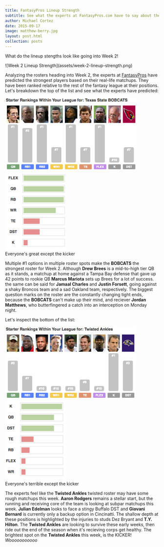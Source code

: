 ```yaml
---
title: FantasyPros Lineup Strength
subtitle: See what the experts at FantasyPros.com have to say about the league lineups heading into Week 2
author: Michael Cortez
date: 2015-09-17
image: matthew-berry.jpg
layout: post.html
collection: posts
---
```

What do the lineup stengths look like going into Week 2!

<div class="center">
![Week 2 Lineup Strength](assets/week-2-lineup-strength.png)
</div>

Analyzing the rosters heading into Week 2, the experts at [FantasyPros](http://www.fantasypros.com) have predicted the strongest players based on their real-life matchups. They have been ranked relative to the rest of the fantasy league at their positions. Let's breakdown the top of the list and see what the experts have predicted:

<div class="center">
  <img src="/assets/week-2-lineup-top-players.png" alt="Week 2 Top Team Players" width="430" />
  <img src="/assets/week-2-lineup-top-chart.png" alt="Week 2 Top Team Chart" width="200" />
</div>
<div class="center">
  <span class="caption">Everyone's great except the kicker</span>
</div>

Multiple #1 options in multiple roster spots make the **BOBCATS** the strongest roster for Week 2. Although **Drew Brees** is a mid-to-high tier QB as it stands, a matchup at home against a Tampa Bay defense that gave up 42 points to rookie QB **Marcus Mariota** sets up Brees for a lot of success. the same can be said for **Jamaal Charles** and **Justin Forsett**, going against a shaky Broncos team and a sad Oakland team, respectively. The biggest question marks on the roster are the constantly changing tight ends, because the **BOBCATS** can't make up their mind, and reciever **Jordan Matthews**, who butterfingered a catch into an interception on Monday night.

Let's inspect the bottom of the list:

<div class="center">
  <img src="/assets/week-2-lineup-bottom-players.png" alt="Week 2 Bottom Team Players" width="430" />
  <img src="/assets/week-2-lineup-bottom-chart.png" alt="Week 2 Bottom Team Chart" width="200" />
</div>
<div class="center">
  <span class="caption">Everyone's terrible except the kicker</span>
</div>

The experts feel like the **Twisted Ankles** twisted roster may have some rough matchups this week. **Aaron Rodgers** remains a stellar start, but the running and receiving core of the team is looking at subpar matchups this week. **Julian Edelman** looks to face a stingy Buffalo DST and **Giovani Bernard** is currently only a backup option in Cincinatti. The shallow depth at these positions is highlighted by the injuries to studs Dez Bryant and **T.Y. Hilton**. The **Twisted Ankles** are looking to survive these early weeks, then ride out the end of the season when it's recieving corps get healthy. The brightest spot on the **Twisted Ankles** this week, is the KICKER! *Wooooooooooo*
